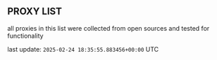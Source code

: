 ## PROXY LIST

all proxies in this list were collected from open sources and tested for functionality

last update: `2025-02-24 18:35:55.883456+00:00` UTC